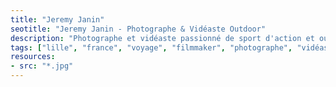 ```yaml
---
title: "Jeremy Janin"
seotitle: "Jeremy Janin - Photographe & Vidéaste Outdoor"
description: "Photographe et vidéaste passionné de sport d'action et outdoor, spécialisé dans les documentaires et basé à Lille."
tags: ["lille", "france", "voyage", "filmmaker", "photographe", "vidéaste", "outdoor", "storytelling", "photographie", "sport", "documentaire"]
resources:
- src: "*.jpg"
---
```

